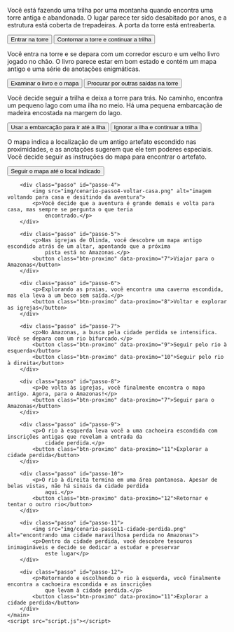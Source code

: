 <!DOCTYPE html>
<html lang="pt-BR">
<head>
    <meta charset="UTF-8">
    <meta name="viewport" content="width=device-width, initial-scale=1.0">
    <link rel="stylesheet" href="style.css">
    <link rel="preconnect" href="https://fonts.googleapis.com">
    <link rel="preconnect" href="https://fonts.gstatic.com" crossorigin>
    <link href="https://fonts.googleapis.com/css2?family=Bai+Jamjuree:ital,wght@0,200;0,300;0,400;0,500;0,600;0,700;1,200;1,300;1,400;1,500;1,600;1,700&display=swap" rel="stylesheet">
    <title>O Mistério da Torre Abandonada</title>
</head>
<body>
    <main>
        <div class="passo ativo" id="passo-0">
            <img src="cenário.jpg" alt="">
            <p>Você está fazendo uma trilha por uma montanha quando encontra uma torre antiga e abandonada. O lugar parece ter sido desabitado por anos, e a estrutura está coberta de trepadeiras. A porta da torre está entreaberta.</p>
            <button class="btn-proximo" data-proximo="1">Entrar na torre</button>
            <button class="btn-proximo" data-proximo="2">Contornar a torre e continuar a trilha</button>
        </div>
        <div class="passo" id="passo-1">
            <img src="mapa.jpg" alt="">
            <p>Você entra na torre e se depara com um corredor escuro e um velho livro jogado no chão. O livro parece estar em bom estado e contém um mapa antigo e uma série de anotações enigmáticas.</p>
            <button class="btn-proximo" data-proximo="3">Examinar o livro e o mapa</button>
            <button class="btn-proximo" data-proximo="4">Procurar por outras saídas na torre</button>
        </div>
        <div class="passo" id="passo-2">
            <p>Você decide seguir a trilha e deixa a torre para trás. No caminho, encontra um pequeno lago com uma ilha no meio. Há uma pequena embarcação de madeira encostada na margem do lago.</p>
            <button class="btn-proximo" data-proximo="5">Usar a embarcação para ir até a ilha</button>
            <button class="btn-proximo" data-proximo="6">Ignorar a ilha e continuar a trilha</button>
        </div>
        <div class="passo" id="passo-3">
            <p> O mapa indica a localização de um antigo artefato escondido nas proximidades, e as anotações sugerem que ele tem poderes especiais. Você decide seguir as instruções do mapa para encontrar o artefato.</p>
            <button class="btn-proximo" data-proximo="7">Seguir o mapa até o local indicado</button>
        </div>

        <div class="passo" id="passo-4">
            <img src="img/cenario-passo4-voltar-casa.png" alt="imagem voltando para casa e desitindo da aventura">
            <p>Você decide que a aventura é grande demais e volta para casa, mas sempre se pergunta o que teria
                encontrado.</p>
        </div>

        <div class="passo" id="passo-5">
            <p>Nas igrejas de Olinda, você descobre um mapa antigo escondido atrás de um altar, apontando que a próxima
                pista está no Amazonas.</p>
            <button class="btn-proximo" data-proximo="7">Viajar para o Amazonas</button>
        </div>

        <div class="passo" id="passo-6">
            <p>Explorando as praias, você encontra uma caverna escondida, mas ela leva a um beco sem saída.</p>
            <button class="btn-proximo" data-proximo="8">Voltar e explorar as igrejas</button>
        </div>

        <div class="passo" id="passo-7">
            <p>No Amazonas, a busca pela cidade perdida se intensifica. Você se depara com um rio bifurcado.</p>
            <button class="btn-proximo" data-proximo="9">Seguir pelo rio à esquerda</button>
            <button class="btn-proximo" data-proximo="10">Seguir pelo rio à direita</button>
        </div>

        <div class="passo" id="passo-8">
            <p>De volta às igrejas, você finalmente encontra o mapa antigo. Agora, para o Amazonas!</p>
            <button class="btn-proximo" data-proximo="7">Seguir para o Amazonas</button>
        </div>

        <div class="passo" id="passo-9">
            <p>O rio à esquerda leva você a uma cachoeira escondida com inscrições antigas que revelam a entrada da
                cidade perdida.</p>
            <button class="btn-proximo" data-proximo="11">Explorar a cidade perdida</button>
        </div>

        <div class="passo" id="passo-10">
            <p>O rio à direita termina em uma área pantanosa. Apesar de belas vistas, não há sinais da cidade perdida
                aqui.</p>
            <button class="btn-proximo" data-proximo="12">Retornar e tentar o outro rio</button>
        </div>

        <div class="passo" id="passo-11">
            <img src="img/cenario-passo11-cidade-perdida.png" alt="encontrando uma cidade maravilhosa perdida no Amazonas">
            <p>Dentro da cidade perdida, você descobre tesouros inimagináveis e decide se dedicar a estudar e preservar
                este lugar</p>
        </div>

        <div class="passo" id="passo-12">
            <p>Retornando e escolhendo o rio à esquerda, você finalmente encontra a cachoeira escondida e as inscrições
                que levam à cidade perdida.</p>
            <button class="btn-proximo" data-proximo="11">Explorar a cidade perdida</button>
        </div>
    </main>
    <script src="script.js"></script>
</body>
</html>
